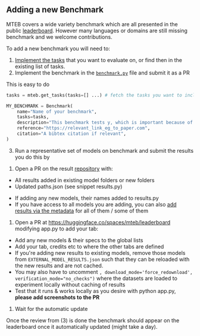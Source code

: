 ## Adding a new Benchmark 

MTEB covers a wide variety benchmark which are all presented in the public [leaderboard](https://huggingface.co/spaces/mteb/leaderboard). However many languages or domains are still missing benchmark and we welcome contributions.

To add a new benchmark you will need to:

1) [Implement the tasks](adding_a_dataset.md) that you want to evaluate on, or find then in the existing list of tasks.
2) Implement the benchmark in the [`benchmark.py`](https://github.com/embeddings-benchmark/mteb/blob/main/mteb/benchmarks/benchmarks.py) file and submit it as a PR

This is easy to do 
```python
tasks = mteb.get_tasks(tasks=[] ...) # fetch the tasks you want to include in your benchmark

MY_BENCHMARK = Benchmark(
    name="Name of your benchmark",
    tasks=tasks,
    description="This benchmark tests y, which is important because of X",
    reference="https://relevant_link_eg_to_paper.com",
    citation="A bibtex citation if relevant",
)
```

3) Run a representative set of models on benchmark and submit the results you do this by
<!-- TODO: we should probably create seperate page for how to submit results -->
1. Open a PR on the result [repository](https://github.com/embeddings-benchmark/results) with:
- All results added in existing model folders or new folders
- Updated paths.json (see snippet results.py)
<!-- TODO: ^check if this is still required, if so we should probably update it, if not we should remove it once the new leaderboard is lie -->
- If adding any new models, their names added to results.py
- If you have access to all models you are adding, you can also [add results via the metadata](https://github.com/embeddings-benchmark/mteb/blob/main/docs/adding_a_model.md) for all of them / some of them
1. Open a PR at https://huggingface.co/spaces/mteb/leaderboard modifying app.py to add your tab:
- Add any new models & their specs to the global lists
- Add your tab, credits etc to where the other tabs are defined
- If you're adding new results to existing models, remove those models from `EXTERNAL_MODEL_RESULTS.json` such that they can be reloaded with the new results and are not cached.
- You may also have to uncomment `, download_mode='force_redownload', verification_mode="no_checks")` where the datasets are loaded to experiment locally without caching of results
- Test that it runs & works locally as you desire with python app.py, **please add screenshots to the PR**

1) Wait for the automatic update

Once the review from (3) is done the benchmark should appear on the leaderboard once it automatically updated (might take a day).
